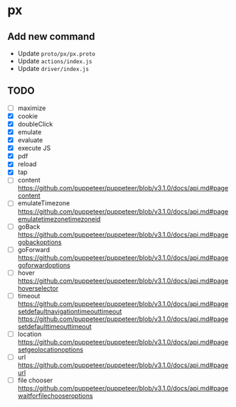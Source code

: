 # px

## Add new command

- Update `proto/px/px.proto`
- Update `actions/index.js`
- Update `driver/index.js`

## TODO

- [ ] maximize
- [x] cookie
- [x] doubleClick
- [x] emulate
- [x] evaluate
- [x] execute JS
- [x] pdf
- [x] reload
- [x] tap
- [ ] content https://github.com/puppeteer/puppeteer/blob/v3.1.0/docs/api.md#pagecontent
- [ ] emulateTimezone https://github.com/puppeteer/puppeteer/blob/v3.1.0/docs/api.md#pageemulatetimezonetimezoneid
- [ ] goBack https://github.com/puppeteer/puppeteer/blob/v3.1.0/docs/api.md#pagegobackoptions
- [ ] goForward https://github.com/puppeteer/puppeteer/blob/v3.1.0/docs/api.md#pagegoforwardoptions
- [ ] hover https://github.com/puppeteer/puppeteer/blob/v3.1.0/docs/api.md#pagehoverselector
- [ ] timeout https://github.com/puppeteer/puppeteer/blob/v3.1.0/docs/api.md#pagesetdefaultnavigationtimeouttimeout https://github.com/puppeteer/puppeteer/blob/v3.1.0/docs/api.md#pagesetdefaulttimeouttimeout
- [ ] location https://github.com/puppeteer/puppeteer/blob/v3.1.0/docs/api.md#pagesetgeolocationoptions
- [ ] url https://github.com/puppeteer/puppeteer/blob/v3.1.0/docs/api.md#pageurl
- [ ] file chooser https://github.com/puppeteer/puppeteer/blob/v3.1.0/docs/api.md#pagewaitforfilechooseroptions
